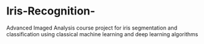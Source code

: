 # Iris-Recognition-
Advanced Imaged Analysis course project for iris segmentation and classification using classical machine learning and deep learning algorithms 
